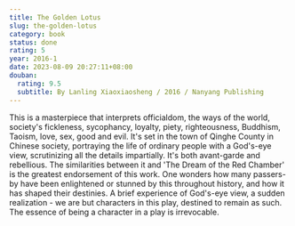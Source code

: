 ```yaml
---
title: The Golden Lotus
slug: the-golden-lotus
category: book
status: done
rating: 5
year: 2016-1
date: 2023-08-09 20:27:11+08:00
douban:
  rating: 9.5
  subtitle: By Lanling Xiaoxiaosheng / 2016 / Nanyang Publishing
---
```


This is a masterpiece that interprets officialdom, the ways of the world, society's fickleness, sycophancy, loyalty, piety, righteousness, Buddhism, Taoism, love, sex, good and evil. It's set in the town of Qinghe County in Chinese society, portraying the life of ordinary people with a God's-eye view, scrutinizing all the details impartially. It's both avant-garde and rebellious. The similarities between it and 'The Dream of the Red Chamber' is the greatest endorsement of this work. One wonders how many passers-by have been enlightened or stunned by this throughout history, and how it has shaped their destinies. A brief experience of God's-eye view, a sudden realization - we are but characters in this play, destined to remain as such. The essence of being a character in a play is irrevocable.
